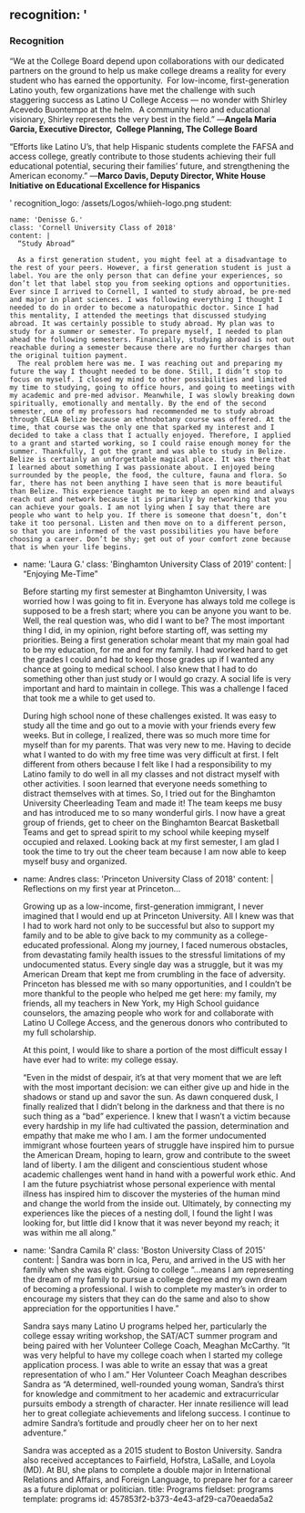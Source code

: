 recognition: '<h3>Recognition</h3><p>“We at the College Board depend upon collaborations with our dedicated partners on the ground to help us make college dreams a reality for every student who has earned the opportunity.&nbsp; For low-income, first-generation Latino youth, few organizations have met the challenge with such staggering success as Latino U College Access — no wonder with Shirley Acevedo Buontempo at the helm.&nbsp; A community hero and educational visionary, Shirley represents the very best in the field.” —<strong>Angela Maria Garcia, Executive Director, &nbsp;College Planning, The College Board&nbsp; &nbsp; &nbsp; &nbsp; &nbsp;&nbsp;</strong></p><p>“Efforts like Latino U’s, that help Hispanic students complete the FAFSA and access college, greatly contribute to those students achieving their full educational potential, securing their families’ future, and strengthening the American economy.” —<strong>Marco Davis, Deputy Director, White House Initiative on Educational Excellence for Hispanics</strong></p>'
recognition_logo: /assets/Logos/whiieh-logo.png
student:
  -
    name: 'Denisse G.'
    class: 'Cornell University Class of 2018'
    content: |
      “Study Abroad”
      
      As a first generation student, you might feel at a disadvantage to the rest of your peers. However, a first generation student is just a label. You are the only person that can define your experiences, so don’t let that label stop you from seeking options and opportunities. Ever since I arrived to Cornell, I wanted to study abroad, be pre-med and major in plant sciences. I was following everything I thought I needed to do in order to become a naturopathic doctor. Since I had this mentality, I attended the meetings that discussed studying abroad. It was certainly possible to study abroad. My plan was to study for a summer or semester. To prepare myself, I needed to plan ahead the following semesters. Financially, studying abroad is not out reachable during a semester because there are no further charges than the original tuition payment.
      The real problem here was me. I was reaching out and preparing my future the way I thought needed to be done. Still, I didn’t stop to focus on myself. I closed my mind to other possibilities and limited my time to studying, going to office hours, and going to meetings with my academic and pre-med advisor. Meanwhile, I was slowly breaking down spiritually, emotionally and mentally. By the end of the second semester, one of my professors had recommended me to study abroad through CELA Belize because an ethnobotany course was offered. At the time, that course was the only one that sparked my interest and I decided to take a class that I actually enjoyed. Therefore, I applied to a grant and started working, so I could raise enough money for the summer. Thankfully, I got the grant and was able to study in Belize. Belize is certainly an unforgettable magical place. It was there that I learned about something I was passionate about. I enjoyed being surrounded by the people, the food, the culture, fauna and flora. So far, there has not been anything I have seen that is more beautiful than Belize. This experience taught me to keep an open mind and always reach out and network because it is primarily by networking that you can achieve your goals. I am not lying when I say that there are people who want to help you. If there is someone that doesn’t, don’t take it too personal. Listen and then move on to a different person, so that you are informed of the vast possibilities you have before choosing a career. Don’t be shy; get out of your comfort zone because that is when your life begins.
  -
    name: 'Laura G.'
    class: 'Binghamton University Class of 2019'
    content: |
      “Enjoying Me-Time”
      
      Before starting my first semester at Binghamton University, I was worried how I was going to fit in. Everyone has always told me college is supposed to be a fresh start; where you can be anyone you want to be. Well, the real question was, who did I want to be? The most important thing I did, in my opinion, right before starting off, was setting my priorities. Being a first generation scholar meant that my main goal had to be my education, for me and for my family. I had worked hard to get the grades I could and had to keep those grades up if I wanted any chance at going to medical school. I also knew that I had to do something other than just study or I would go crazy. A social life is very important and hard to maintain in college. This was a challenge I faced that took me a while to get used to.
      
      During high school none of these challenges existed. It was easy to study all the time and go out to a movie with your friends every few weeks. But in college, I realized, there was so much more time for myself than for my parents. That was very new to me. Having to decide what I wanted to do with my free time was very difficult at first. I felt different from others because I felt like I had a responsibility to my Latino family to do well in all my classes and not distract myself with other activities. I soon learned that everyone needs something to distract themselves with at times. So, I tried out for the Binghamton University Cheerleading Team and made it! The team keeps me busy and has introduced me to so many wonderful girls. I now have a great group of friends, get to cheer on the Binghamton Bearcat Basketball Teams and get to spread spirit to my school while keeping myself occupied and relaxed. Looking back at my first semester, I am glad I took the time to try out the cheer team because I am now able to keep myself busy and organized.
  -
    name: Andres
    class: 'Princeton University Class of 2018'
    content: |
      Reflections on my first year at Princeton…
      
      Growing up as a low-income, first-generation immigrant, I never imagined that I would end up at Princeton University. All I knew was that I had to work hard not only to be successful but also to support my family and to be able to give back to my community as a college-educated professional. Along my journey, I faced numerous obstacles, from devastating family health issues to the stressful limitations of my undocumented status. Every single day was a struggle, but it was my American Dream that kept me from crumbling in the face of adversity.
      Princeton has blessed me with so many opportunities, and I couldn’t be more thankful to the people who helped me get here: my family, my friends, all my teachers in New York, my High School guidance counselors, the amazing people who work for and collaborate with Latino U College Access, and the generous donors who contributed to my full scholarship.
      
      At this point, I would like to share a portion of the most difficult essay I have ever had to write: my college essay.
      
      “Even in the midst of despair, it’s at that very moment that we are left with the most important decision: we can either give up and hide in the shadows or stand up and savor the sun.
      As dawn conquered dusk, I finally realized that I didn’t belong in the darkness and that there is no such thing as a “bad” experience. I knew that I wasn’t a victim because every hardship in my life had cultivated the passion, determination and empathy that make me who I am.
      I am the former undocumented immigrant whose fourteen years of struggle have inspired him to pursue the American Dream, hoping to learn, grow and contribute to the sweet land of liberty.
      I am the diligent and conscientious student whose academic challenges went hand in hand with a powerful work ethic.
      And I am the future psychiatrist whose personal experience with mental illness has inspired him to discover the mysteries of the human mind and change the world from the inside out.
      Ultimately, by connecting my experiences like the pieces of a nesting doll, I found the light I was looking for, but little did I know that it was never beyond my reach; it was within me all along.”
  -
    name: 'Sandra Camila R'
    class: 'Boston University Class of 2015'
    content: |
      Sandra was born in Ica, Peru, and arrived in the US with her family when she was eight.  Going to college “…means I am representing the dream of my family to pursue a college degree and my own dream of becoming a professional.  I wish to complete my master’s in order to encourage my sisters that they can do the same and also to show appreciation for the opportunities I have.”
      
      Sandra says many Latino U programs helped her, particularly the college essay writing workshop, the SAT/ACT summer program and being paired with her Volunteer College Coach, Meaghan McCarthy.  “It was very helpful to have my college coach when I started my college application process.  I was able to write an essay that was a great representation of who I am.”  Her Volunteer Coach Meaghan describes Sandra as “A determined, well-rounded young woman, Sandra’s thirst for knowledge and commitment to her academic and extracurricular pursuits embody a strength of character.  Her innate resilience will lead her to great collegiate achievements and lifelong success.  I continue to admire Sandra’s fortitude and proudly cheer her on to her next adventure.”
      
      Sandra was accepted as a 2015 student to Boston University. Sandra also received acceptances to Fairfield, Hofstra, LaSalle, and Loyola (MD). At BU, she plans to complete a double major in International Relations and Affairs, and Foreign Language, to prepare her for a career as a future diplomat or politician.
title: Programs
fieldset: programs
template: programs
id: 457853f2-b373-4e43-af29-ca70eaeda5a2
